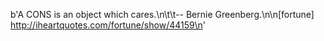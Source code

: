 b'A CONS is an object which cares.\n\t\t-- Bernie Greenberg.\n\n[fortune] http://iheartquotes.com/fortune/show/44159\n'